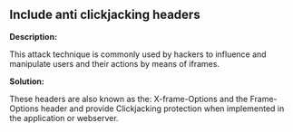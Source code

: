 
Include anti clickjacking headers
-------


**Description:**

This attack technique is commonly used by hackers to influence and manipulate users and their actions by means of iframes.


**Solution:**

These headers are also known as the: X-frame-Options and the Frame-Options header and provide Clickjacking protection when implemented in the application or webserver.	